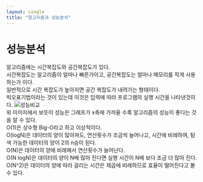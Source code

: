 ```yaml
---
layout: single
title: "알고리즘과 성능분석"
---
```


# 성능분석
알고리즘에는 시간복잡도와 공간복잡도가 있다.   
시간복잡도는 알고리즘이 얼마나 빠른가이고, 공간복잡도는 얼마나 메모리를 작게 사용하는가 이다.   
일반적으로 시간 복잡도가 높아지면 공간 복잡도가 내려가는 형태이다.   
빅오표기법이라는 것이 있는데 이것은 입력에 따라 프로그램의 실행 시간을 나타낸것이다.
![성능비교](https://t1.daumcdn.net/cfile/tistory/99C76E335AF45FC435)   
위 이미지에서 보듯이 성능은 그래프가 x축에 가까울 수록 알고리즘의 성능이 좋다는 것을 알 수 있다.   
O(1)은 상수형 Big-O라고 하고 이상적이다.   
O(logN)은 데이터의 양이 많아져도, 연산횟수가 조금씩 늘어나고, 시간에 비례하여, 탐색 가능한 데이터의 양이 2의 n승이 된다.    
O(N)은 데이터의 양에 비례해서 연산횟수가 늘어난다.    
O(N logN)은 데이터의 양이 N배 많아 진다면 실행 시간이 N배 보다 조금 더 많아 진다.     
 O(N^2)은 데이터의 양에 따라 걸리는 시간은 제곱에 비례하므로 효율이 떨어진다고 볼 수 있다.
